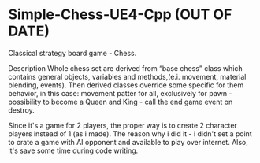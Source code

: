 # Simple-Chess-UE4-Cpp (OUT OF DATE)
Classical strategy board game - Chess.

Description
Whole chess set are derived from “base chess” class which contains general objects, variables and methods,(e.i. movement, material blending, events). Then derived classes override some specific for them behavior, in this case: movement patter for all, exclusively for  pawn - possibility to become a Queen and King - call the end game event on destroy.

Since it's a game for 2 players, the proper way is to create 2 character players instead of 1 (as i made). The reason why i did it - i didn't set a point to crate a game with AI opponent and available to play over internet. Also, it's save some time during code writing.
